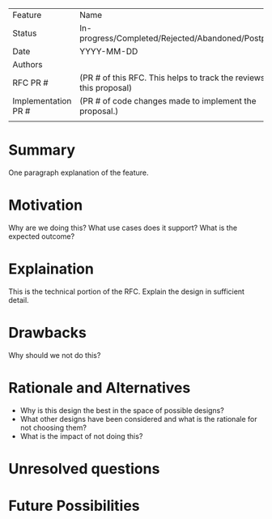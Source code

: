 |                    |                                                                      |
| -------            | -------------------------------------------------------------------- |
| Feature            | Name                                                                 |
| Status             | In-progress/Completed/Rejected/Abandoned/Postponed                    |
| Date               | YYYY-MM-DD                                                           |
| Authors            |                                                                      |
| RFC PR #           | (PR # of this RFC. This helps to track the reviews of this proposal) |
| Implementation PR #| (PR # of code changes made to implement the proposal.)               |
|                    |                                                                      |

# **Summary**

One paragraph explanation of the feature.

# **Motivation**

Why are we doing this? What use cases does it support? What is the expected outcome?

# **Explaination**

This is the technical portion of the RFC. Explain the design in sufficient detail.

# **Drawbacks**

Why should we not do this?

# **Rationale and Alternatives**

* Why is this design the best in the space of possible designs?
* What other designs have been considered and what is the rationale for not choosing them?
* What is the impact of not doing this?

# **Unresolved questions**


# **Future Possibilities**
